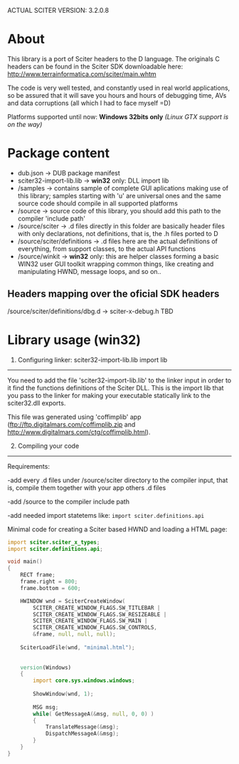 ACTUAL SCITER VERSION: 3.2.0.8


About
=====

This library is a port of Sciter headers to the D language. The originals C headers can be found in the Sciter SDK downloadable here: http://www.terrainformatica.com/sciter/main.whtm

The code is very well tested, and constantly used in real world applications, so be assured that it will save you hours and hours of debugging time, AVs and data corruptions (all which I had to face myself =D)

Platforms supported until now: **Windows 32bits only**
*(Linux GTX support is on the way)*


Package content
===============

* dub.json						-> DUB package manifest
* sciter32-import-lib.lib		-> **win32** only: DLL import lib
* /samples						-> contains sample of complete GUI aplications making use of this library; samples starting with 'u' are universal ones and the same source code should compile in all supported platforms
* /source						-> source code of this library, you should add this path to the compiler 'include path'
* /source/sciter				-> .d files directly in this folder are basically header files with only declarations, not definitions, that is, the .h files ported to D
* /source/sciter/definitions	-> .d files here are the actual definitions of everything, from support classes, to the actual API functions
* /source/winkit				-> **win32** only: this are helper classes forming a basic WIN32 user GUI toolkit wrapping common things, like creating and manipulating HWND, message loops, and so on..


Headers mapping over the oficial SDK headers
--------------------------------------------

/source/sciter/definitions/dbg.d	-> sciter-x-debug.h
TBD


Library usage (win32)
=====================

1. Configuring linker: sciter32-import-lib.lib import lib
---------------------------------------------------------

You need to add the file 'sciter32-import-lib.lib' to the linker input in order to it find the functions definitions of the Sciter DLL. This is the import lib that you pass to the linker for making your executable statically link to the sciter32.dll exports.

This file was generated using 'coffimplib' app (ftp://ftp.digitalmars.com/coffimplib.zip and  http://www.digitalmars.com/ctg/coffimplib.html).


2. Compiling your code
----------------------

Requirements:

-add every .d files under /source/sciter directory to the compiler input, that is, compile them together with your app others .d files

-add /source to the compiler include path

-add needed import statetems like: ```import sciter.definitions.api```


Minimal code for creating a Sciter based HWND and loading a HTML page:
```D
import sciter.sciter_x_types;
import sciter.definitions.api;

void main()
{
	RECT frame;
	frame.right = 800;
	frame.bottom = 600;

	HWINDOW wnd = SciterCreateWindow(
		SCITER_CREATE_WINDOW_FLAGS.SW_TITLEBAR |
		SCITER_CREATE_WINDOW_FLAGS.SW_RESIZEABLE |
		SCITER_CREATE_WINDOW_FLAGS.SW_MAIN |
		SCITER_CREATE_WINDOW_FLAGS.SW_CONTROLS,
		&frame, null, null, null);
		
	SciterLoadFile(wnd, "minimal.html");
	
	
	version(Windows)
	{
		import core.sys.windows.windows;
		
		ShowWindow(wnd, 1);
		
		MSG msg;
		while( GetMessageA(&msg, null, 0, 0) )
		{
			TranslateMessage(&msg);
			DispatchMessageA(&msg);
		}
	}
}
```

